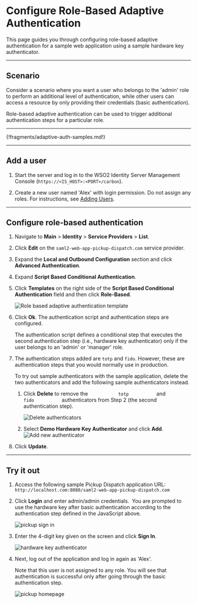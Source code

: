 # Configure Role-Based Adaptive Authentication

This page guides you through configuring role-based adaptive authentication for a sample web application using a sample hardware key authenticator. 

----

## Scenario

Consider a scenario where you want a user who belongs to the 'admin' role to perform an additional level of authentication, while other users can access a resource by only providing their credentials (basic authentication).

Role-based adaptive authentication can be used to trigger additional authentication steps for a particular role. 

----

{!fragments/adaptive-auth-samples.md!}

----

## Add a user


1.  Start the server and log in to the WSO2 Identity Server Management Console (`https://<IS_HOST>:<PORT>/carbon`).

2.  Create a new user named 'Alex' with login permission. Do not assign any roles.
    For instructions, see [Adding Users](../../guides/identity-lifecycles/admin-creation-workflow/).

----

## Configure role-based authentication

1.  Navigate to **Main** > **Identity** > **Service Providers** > **List**.

2.  Click **Edit** on the `saml2-web-app-pickup-dispatch.com` service provider.

3.  Expand the **Local and Outbound Configuration** section and click **Advanced Authentication**.

4.  Expand **Script Based Conditional Authentication**.

5.  Click **Templates** on the right side of the **Script Based Conditional Authentication** field and then click **Role-Based**.  

    ![Role based adaptive authentication template](../../assets/img/samples/role-based-template.png)

6.  Click **Ok**. The authentication script and authentication steps
    are configured. 
    
    The authentication script defines a conditional step
    that executes the second authentication step (i.e., hardware key
    authenticator) only if the user belongs to an 'admin' or 'manager'
    role.

7.  The authentication steps added are `totp` and `fido`. However, these are authentication steps that you would normally use in production. 

    To try out sample authenticators with the sample application, delete the two
    authenticators and add the following sample authenticators instead.

    1.  Click **Delete** to remove the `            totp           ` and
        `            fido           ` authenticators from Step 2 (the
        second authentication step).
        
        ![Delete authenticators](../../assets/img/samples/delete-authenticators.png)
        
    2.  Select **Demo Hardware Key Authenticator** and click **Add**.  
        ![Add new authenticator](../../assets/img/samples/add-new-authenticator.png)

8.  Click **Update**.

----

## Try it out

1.  Access the following sample Pickup Dispatch application URL:
    `http://localhost.com:8080/saml2-web-app-pickup-dispatch.com`
    
2.  Click **Login** and enter admin/admin credentials.  
    You are prompted to use the hardware key after basic authentication according to the authentication step defined in the JavaScript above.  
    
    ![pickup sign in](../../assets/img/samples/pickup-sign-in.png)
    
3.  Enter the 4-digit key given on the screen and click **Sign In**. 

    ![hardware key authenticator](../../assets/img/samples/hardware-key-authenticator.png)
    
    
4.  Next, log out of the application and log in again as 'Alex'. 

    Note that this user is not assigned to any role. You will see that
    authentication is successful only after going through the basic
    authentication step.  

    ![pickup homepage](../../assets/img/samples/pickup-homepage.png)